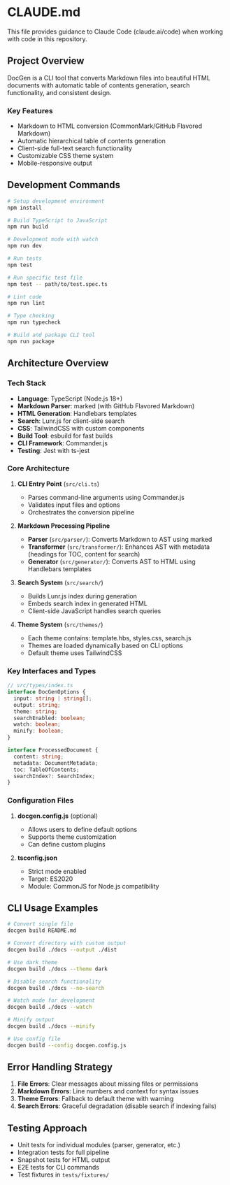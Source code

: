 # CLAUDE.md

This file provides guidance to Claude Code (claude.ai/code) when working with code in this repository.

## Project Overview

DocGen is a CLI tool that converts Markdown files into beautiful HTML documents with automatic table of contents generation, search functionality, and consistent design.

### Key Features
- Markdown to HTML conversion (CommonMark/GitHub Flavored Markdown)
- Automatic hierarchical table of contents generation
- Client-side full-text search functionality
- Customizable CSS theme system
- Mobile-responsive output

## Development Commands

```bash
# Setup development environment
npm install

# Build TypeScript to JavaScript
npm run build

# Development mode with watch
npm run dev

# Run tests
npm test

# Run specific test file
npm test -- path/to/test.spec.ts

# Lint code
npm run lint

# Type checking
npm run typecheck

# Build and package CLI tool
npm run package
```

## Architecture Overview

### Tech Stack
- **Language**: TypeScript (Node.js 18+)
- **Markdown Parser**: marked (with GitHub Flavored Markdown)
- **HTML Generation**: Handlebars templates
- **Search**: Lunr.js for client-side search
- **CSS**: TailwindCSS with custom components
- **Build Tool**: esbuild for fast builds
- **CLI Framework**: Commander.js
- **Testing**: Jest with ts-jest

### Core Architecture

1. **CLI Entry Point** (`src/cli.ts`)
   - Parses command-line arguments using Commander.js
   - Validates input files and options
   - Orchestrates the conversion pipeline

2. **Markdown Processing Pipeline**
   - **Parser** (`src/parser/`): Converts Markdown to AST using marked
   - **Transformer** (`src/transformer/`): Enhances AST with metadata (headings for TOC, content for search)
   - **Generator** (`src/generator/`): Converts AST to HTML using Handlebars templates

3. **Search System** (`src/search/`)
   - Builds Lunr.js index during generation
   - Embeds search index in generated HTML
   - Client-side JavaScript handles search queries

4. **Theme System** (`src/themes/`)
   - Each theme contains: template.hbs, styles.css, search.js
   - Themes are loaded dynamically based on CLI options
   - Default theme uses TailwindCSS

### Key Interfaces and Types

```typescript
// src/types/index.ts
interface DocGenOptions {
  input: string | string[];
  output: string;
  theme: string;
  searchEnabled: boolean;
  watch: boolean;
  minify: boolean;
}

interface ProcessedDocument {
  content: string;
  metadata: DocumentMetadata;
  toc: TableOfContents;
  searchIndex?: SearchIndex;
}
```

### Configuration Files

1. **docgen.config.js** (optional)
   - Allows users to define default options
   - Supports theme customization
   - Can define custom plugins

2. **tsconfig.json**
   - Strict mode enabled
   - Target: ES2020
   - Module: CommonJS for Node.js compatibility

## CLI Usage Examples

```bash
# Convert single file
docgen build README.md

# Convert directory with custom output
docgen build ./docs --output ./dist

# Use dark theme
docgen build ./docs --theme dark

# Disable search functionality
docgen build ./docs --no-search

# Watch mode for development
docgen build ./docs --watch

# Minify output
docgen build ./docs --minify

# Use config file
docgen build --config docgen.config.js
```

## Error Handling Strategy

1. **File Errors**: Clear messages about missing files or permissions
2. **Markdown Errors**: Line numbers and context for syntax issues
3. **Theme Errors**: Fallback to default theme with warning
4. **Search Errors**: Graceful degradation (disable search if indexing fails)

## Testing Approach

- Unit tests for individual modules (parser, generator, etc.)
- Integration tests for full pipeline
- Snapshot tests for HTML output
- E2E tests for CLI commands
- Test fixtures in `tests/fixtures/`
